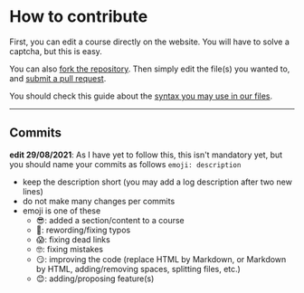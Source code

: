 # How to contribute

First, you can edit a course directly on the website. You will have to solve a captcha, but this is easy.

You can also [fork the repository](https://docs.github.com/en/get-started/quickstart/fork-a-repo#forking-a-repository). Then simply edit the file(s) you wanted to, and [submit a pull request](https://docs.github.com/en/github/collaborating-with-pull-requests/proposing-changes-to-your-work-with-pull-requests/creating-a-pull-request-from-a-fork).

You should check this guide about the [syntax you may use in our files](https://memorize.be/syntax).

---

## Commits

**edit 29/08/2021**: As I have yet to follow this, this isn't mandatory yet, but you should name your commits as follows
`emoji: description`

* keep the description short (you may add a log description after two new lines)
* do not make many changes per commits
* emoji is one of these
  * 😎: added a section/content to a course
  * 🧐: rewording/fixing typos
  * 😱: fixing dead links
  * 🤓: fixing mistakes
  * 😏: improving the code (replace HTML by Markdown, or Markdown by HTML, adding/removing spaces, splitting files, etc.)
  * 😊: adding/proposing feature(s)